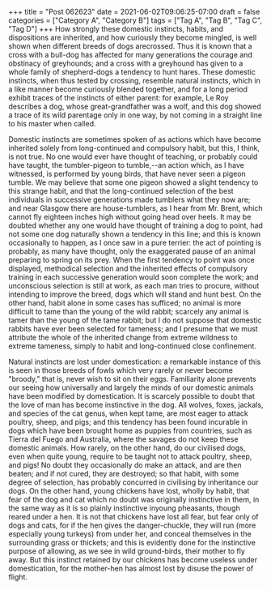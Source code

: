+++
title = "Post 062623"
date = 2021-06-02T09:06:25-07:00
draft = false
categories = ["Category A", "Category B"]
tags = ["Tag A", "Tag B", "Tag C", "Tag D"]
+++
How strongly these domestic instincts, habits, and dispositions are inherited, and how curiously they become mingled, is well shown when different breeds of dogs arecrossed. Thus it is known that a cross with a bull-dog has affected for many generations the courage and obstinacy of greyhounds; and a cross with a greyhound has given to a whole family of shepherd-dogs a tendency to hunt hares. These domestic instincts, when thus tested by crossing, resemble natural instincts, which in a like manner become curiously blended together, and for a long period exhibit traces of the instincts of either parent: for example, Le Roy describes a dog, whose great-grandfather was a wolf, and this dog showed a trace of its wild parentage only in one way, by not coming in a straight line to his master when called.

Domestic instincts are sometimes spoken of as actions which have become inherited solely from long-continued and compulsory habit, but this, I think, is not true. No one would ever have thought of teaching, or probably could have taught, the tumbler-pigeon to tumble,--an action which, as I have witnessed, is performed by young birds, that have never seen a pigeon tumble. We may believe that some one pigeon showed a slight tendency to this strange habit, and that the long-continued selection of the best individuals in successive generations made tumblers what they now are; and near Glasgow there are house-tumblers, as I hear from Mr. Brent, which cannot fly eighteen inches high without going head over heels. It may be doubted whether any one would have thought of training a dog to point, had not some one dog naturally shown a tendency in this line; and this is known occasionally to happen, as I once saw in a pure terrier: the act of pointing is probably, as many have thought, only the exaggerated pause of an animal preparing to spring on its prey. When the first tendency to point was once displayed, methodical selection and the inherited effects of compulsory training in each successive generation would soon complete the work; and unconscious selection is still at work, as each man tries to procure, without intending to improve the breed, dogs which will stand and hunt best. On the other hand, habit alone in some cases has sufficed; no animal is more difficult to tame than the young of the wild rabbit; scarcely any animal is tamer than the young of the tame rabbit; but I do not suppose that domestic rabbits have ever been selected for tameness; and I presume that we must attribute the whole of the inherited change from extreme wildness to extreme tameness, simply to habit and long-continued close confinement.

Natural instincts are lost under domestication: a remarkable instance of this is seen in those breeds of fowls which very rarely or never become "broody," that is, never wish to sit on their eggs. Familiarity alone prevents our seeing how universally and largely the minds of our domestic animals have been modified by domestication. It is scarcely possible to doubt that the love of man has become instinctive in the dog. All wolves, foxes, jackals, and species of the cat genus, when kept tame, are most eager to attack poultry, sheep, and pigs; and this tendency has been found incurable in dogs which have been brought home as puppies from countries, such as Tierra del Fuego and Australia, where the savages do not keep these domestic animals. How rarely, on the other hand, do our civilised dogs, even when quite young, require to be taught not to attack poultry, sheep, and pigs! No doubt they occasionally do make an attack, and are then beaten; and if not cured, they are destroyed; so that habit, with some degree of selection, has probably concurred in civilising by inheritance our dogs. On the other hand, young chickens have lost, wholly by habit, that fear of the dog and cat which no doubt was originally instinctive in them, in the same way as it is so plainly instinctive inyoung pheasants, though reared under a hen. It is not that chickens have lost all fear, but fear only of dogs and cats, for if the hen gives the danger-chuckle, they will run (more especially young turkeys) from under her, and conceal themselves in the surrounding grass or thickets; and this is evidently done for the instinctive purpose of allowing, as we see in wild ground-birds, their mother to fly away. But this instinct retained by our chickens has become useless under domestication, for the mother-hen has almost lost by disuse the power of flight.
